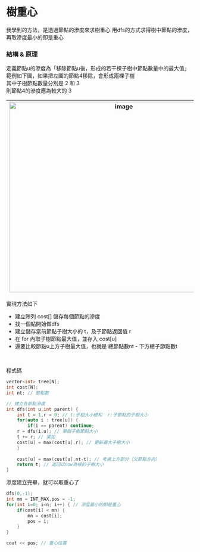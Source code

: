 # 樹重心
我學到的方法，是透過節點的滲度來求樹重心
用dfs的方式求得樹中節點的滲度，再取滲度最小的即是重心

### 結構 & 原理
定義節點u的滲度為「移除節點u後，形成的若干棵子樹中節點數量中的最大值」<br>
範例如下圖，如果把左圖的節點4移除，會形成兩棵子樹 <br>
其中子樹節點數量分別是 2 和 3 <br>
則節點4的滲度應為較大的 3 <br>

| <img width="600" height="511" alt="image" src="https://github.com/user-attachments/assets/c5f3835f-3516-450f-9795-9c676327c940" /> |  <img width="615" height="357" alt="image" src="https://github.com/user-attachments/assets/533643cf-bf8b-4f52-9810-b45f6d9a5849" /> |
|-----|-----|


實現方法如下
- 建立陣列 cost[] 儲存每個節點的滲度
- 找一個點開始做dfs
- 建立儲存當前節點子樹大小的 t，及子節點返回值 r
- 在 for 內取子樹節點最大值，並存入 cost[u]
- 還要比較節點u上方子樹最大值，也就是 總節點數nt - 下方總子節點數t

<br>

程式碼
```cpp
vector<int> tree[N];
int cost[N];
int nt; // 節點數

// 建立各節點滲度
int dfs(int u,int parent) {
    int t = 1,r = 0; // t:子樹大小總和  r:子節點的子樹大小
    for(auto i : tree[u]) {
        if(i == parent) continue;
	r = dfs(i,u); // 單個子樹節點大小
	t += r; // 累加
	cost[u] = max(cost[u],r); // 更新最大子樹大小
    }
	
    cost[u] = max(cost[u],nt-t); // 考慮上方部分（父節點方向）
    return t; // 返回以now為根的子樹大小
}
```
滲度建立完畢，就可以取重心了
```cpp
dfs(0,-1); 
int mn = INT_MAX,pos = -1;
for(int i=0; i<n; i++) { // 滲度最小的即是重心
    if(cost[i] < mn) {
        mn = cost[i];
        pos = i;
    }
}

cout << pos; // 重心位置
```

